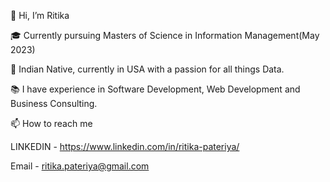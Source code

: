 👋 Hi, I’m Ritika

🎓 Currently pursuing Masters of Science in Information Management(May 2023)

🌇 Indian Native, currently in USA with a passion for all things Data.

📚 I have experience in Software Development, Web Development and Business Consulting.

📫 How to reach me 

LINKEDIN - https://www.linkedin.com/in/ritika-pateriya/

Email - ritika.pateriya@gmail.com

<!---
ritika0308/ritika0308 is a ✨ special ✨ repository because its `README.md` (this file) appears on your GitHub profile.
You can click the Preview link to take a look at your changes.
--->
